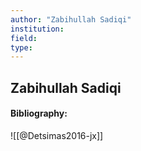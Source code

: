 ```yaml
---
author: "Zabihullah Sadiqi"
institution:
field:
type:
---
```


## Zabihullah Sadiqi
#### Bibliography:

![[@Detsimas2016-jx]]